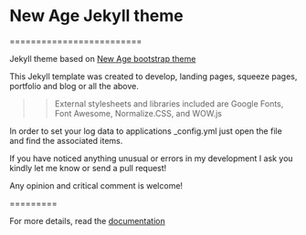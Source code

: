 # New Age Jekyll theme
=========================

Jekyll theme based on [New Age bootstrap theme ](https://startbootstrap.com/template-overviews/new-age/)

This Jekyll template was created to develop, landing pages, squeeze pages, portfolio and blog or all the above.

>>External stylesheets and libraries included are Google Fonts, Font Awesome, Normalize.CSS, and WOW.js

In order to set your log data to applications _config.yml just open the file and find the associated items.

If you have noticed anything unusual or errors in my development I ask you kindly let me know or send a pull request!

Any opinion and critical comment is welcome!

=========

For more details, read the [documentation](http://jekyllrb.com/)

